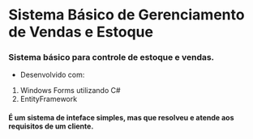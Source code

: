 # Sistema Básico de Gerenciamento de Vendas e Estoque
### Sistema básico para controle de estoque e vendas.
- Desenvolvido com:
1. Windows Forms utilizando C#
2. EntityFramework
#### É um sistema de inteface simples, mas que resolveu e atende aos requisitos de um cliente.
